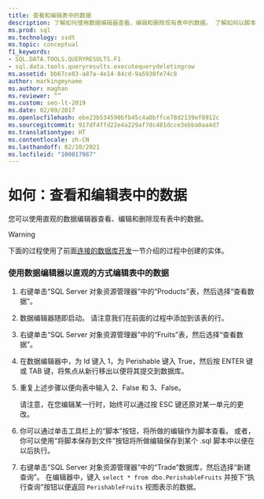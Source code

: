 ```yaml
---
title: 查看和编辑表中的数据
description: 了解如何使用数据编辑器查看、编辑和删除现有表中的数据。 了解如何以脚本形式查看更改并将更改保存为脚本文件。
ms.prod: sql
ms.technology: ssdt
ms.topic: conceptual
f1_keywords:
- SQL.DATA.TOOLS.QUERYRESULTS.F1
- sql.data.tools.queryresults.executequerydeletingrow
ms.assetid: bb67ce83-a87a-4e14-84cd-9a5930fe74c8
author: markingmyname
ms.author: maghan
ms.reviewer: “”
ms.custom: seo-lt-2019
ms.date: 02/09/2017
ms.openlocfilehash: ebe23b534590bfb45c4a0bffce78d2139ef8912c
ms.sourcegitcommit: 917df4ffd22e4a229af7dc481dcce3ebba0aa4d7
ms.translationtype: HT
ms.contentlocale: zh-CN
ms.lasthandoff: 02/10/2021
ms.locfileid: "100017987"
---
```

# <a name="how-to-view-and-edit-data-in-a-table"></a>如何：查看和编辑表中的数据

您可以使用直观的数据编辑器查看、编辑和删除现有表中的数据。  
  
> [!WARNING]  
> 下面的过程使用了前面[连接的数据库开发](../ssdt/connected-database-development.md)一节介绍的过程中创建的实体。  
  
### <a name="to-edit-data-in-a-table-visually-using-the-data-editor"></a>使用数据编辑器以直观的方式编辑表中的数据  
  
1.  右键单击“SQL Server 对象资源管理器”中的“Products”表，然后选择“查看数据”。  
  
2.  数据编辑器随即启动。 请注意我们在前面的过程中添加到该表的行。  
  
3.  右键单击“SQL Server 对象资源管理器”中的“Fruits”表，然后选择“查看数据”。  
  
4.  在数据编辑器中，为 Id 键入 1，为 Perishable 键入 True，然后按 ENTER 键或 TAB 键，将焦点从新行移出以便将其提交到数据库。  
  
5.  重复上述步骤以便向表中输入 2、False 和 3、False。  
  
    请注意，在您编辑某一行时，始终可以通过按 ESC 键还原对某一单元的更改。  
  
6.  你可以通过单击工具栏上的“脚本”按钮，将所做的编辑作为脚本查看。 或者，你可以使用“将脚本保存到文件”按钮将所做编辑保存到某个 .sql 脚本中以便在以后执行。  
  
7.  右键单击“SQL Server 对象资源管理器”中的“Trade”数据库，然后选择“新建查询”。 在编辑器中，键入 `select * from dbo.PerishableFruits` 并按下“执行查询”按钮以便返回 `PerishableFruits` 视图表示的数据。  
  
